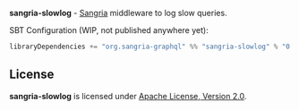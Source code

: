**sangria-slowlog** - [Sangria](http://sangria-graphql.org/) middleware to log slow queries.

SBT Configuration (WIP, not published anywhere yet):

```scala
libraryDependencies += "org.sangria-graphql" %% "sangria-slowlog" % "0.1.0"
```

## License

**sangria-slowlog** is licensed under [Apache License, Version 2.0](http://www.apache.org/licenses/LICENSE-2.0).
